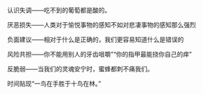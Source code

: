 认识失调——吃不到的葡萄都是酸的。

厌恶损失——人类对于愉悦事物的感知不如对悲凄事物的感知那么强烈

负面建议——相对于什么是正确的，我们更容易知道什么是错误的

风险共担——你不能用别人的牙齿咀嚼”“你的指甲最能挠你自己的痒”

反脆弱——当我们的灵魂安宁时，蜜蜂都刺不痛我们。

时间贴现“一鸟在手胜于十鸟在林。”

